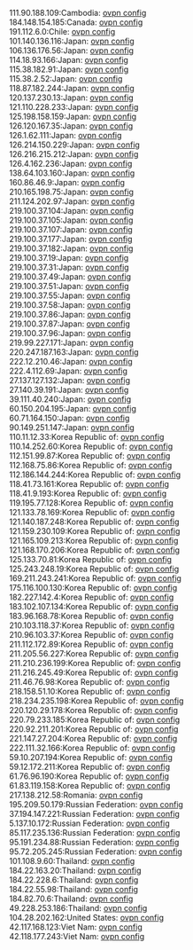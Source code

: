 111.90.188.109:Cambodia: [ovpn config](vpn/111_90_188_109.ovpn)  
184.148.154.185:Canada: [ovpn config](vpn/184_148_154_185.ovpn)  
191.112.6.0:Chile: [ovpn config](vpn/191_112_6_0.ovpn)  
101.140.136.116:Japan: [ovpn config](vpn/101_140_136_116.ovpn)  
106.136.176.56:Japan: [ovpn config](vpn/106_136_176_56.ovpn)  
114.18.93.166:Japan: [ovpn config](vpn/114_18_93_166.ovpn)  
115.38.182.91:Japan: [ovpn config](vpn/115_38_182_91.ovpn)  
115.38.2.52:Japan: [ovpn config](vpn/115_38_2_52.ovpn)  
118.87.182.244:Japan: [ovpn config](vpn/118_87_182_244.ovpn)  
120.137.230.13:Japan: [ovpn config](vpn/120_137_230_13.ovpn)  
121.110.228.233:Japan: [ovpn config](vpn/121_110_228_233.ovpn)  
125.198.158.159:Japan: [ovpn config](vpn/125_198_158_159.ovpn)  
126.120.167.35:Japan: [ovpn config](vpn/126_120_167_35.ovpn)  
126.1.62.111:Japan: [ovpn config](vpn/126_1_62_111.ovpn)  
126.214.150.229:Japan: [ovpn config](vpn/126_214_150_229.ovpn)  
126.216.215.212:Japan: [ovpn config](vpn/126_216_215_212.ovpn)  
126.4.162.236:Japan: [ovpn config](vpn/126_4_162_236.ovpn)  
138.64.103.160:Japan: [ovpn config](vpn/138_64_103_160.ovpn)  
160.86.46.9:Japan: [ovpn config](vpn/160_86_46_9.ovpn)  
210.165.198.75:Japan: [ovpn config](vpn/210_165_198_75.ovpn)  
211.124.202.97:Japan: [ovpn config](vpn/211_124_202_97.ovpn)  
219.100.37.104:Japan: [ovpn config](vpn/219_100_37_104.ovpn)  
219.100.37.105:Japan: [ovpn config](vpn/219_100_37_105.ovpn)  
219.100.37.107:Japan: [ovpn config](vpn/219_100_37_107.ovpn)  
219.100.37.177:Japan: [ovpn config](vpn/219_100_37_177.ovpn)  
219.100.37.182:Japan: [ovpn config](vpn/219_100_37_182.ovpn)  
219.100.37.19:Japan: [ovpn config](vpn/219_100_37_19.ovpn)  
219.100.37.31:Japan: [ovpn config](vpn/219_100_37_31.ovpn)  
219.100.37.49:Japan: [ovpn config](vpn/219_100_37_49.ovpn)  
219.100.37.51:Japan: [ovpn config](vpn/219_100_37_51.ovpn)  
219.100.37.55:Japan: [ovpn config](vpn/219_100_37_55.ovpn)  
219.100.37.58:Japan: [ovpn config](vpn/219_100_37_58.ovpn)  
219.100.37.86:Japan: [ovpn config](vpn/219_100_37_86.ovpn)  
219.100.37.87:Japan: [ovpn config](vpn/219_100_37_87.ovpn)  
219.100.37.96:Japan: [ovpn config](vpn/219_100_37_96.ovpn)  
219.99.227.171:Japan: [ovpn config](vpn/219_99_227_171.ovpn)  
220.247.187.163:Japan: [ovpn config](vpn/220_247_187_163.ovpn)  
222.12.210.46:Japan: [ovpn config](vpn/222_12_210_46.ovpn)  
222.4.112.69:Japan: [ovpn config](vpn/222_4_112_69.ovpn)  
27.137.127.132:Japan: [ovpn config](vpn/27_137_127_132.ovpn)  
27.140.39.191:Japan: [ovpn config](vpn/27_140_39_191.ovpn)  
39.111.40.240:Japan: [ovpn config](vpn/39_111_40_240.ovpn)  
60.150.204.195:Japan: [ovpn config](vpn/60_150_204_195.ovpn)  
60.71.164.150:Japan: [ovpn config](vpn/60_71_164_150.ovpn)  
90.149.251.147:Japan: [ovpn config](vpn/90_149_251_147.ovpn)  
110.11.12.33:Korea Republic of: [ovpn config](vpn/110_11_12_33.ovpn)  
110.14.252.60:Korea Republic of: [ovpn config](vpn/110_14_252_60.ovpn)  
112.151.99.87:Korea Republic of: [ovpn config](vpn/112_151_99_87.ovpn)  
112.168.75.86:Korea Republic of: [ovpn config](vpn/112_168_75_86.ovpn)  
112.186.144.244:Korea Republic of: [ovpn config](vpn/112_186_144_244.ovpn)  
118.41.73.161:Korea Republic of: [ovpn config](vpn/118_41_73_161.ovpn)  
118.41.9.193:Korea Republic of: [ovpn config](vpn/118_41_9_193.ovpn)  
119.195.77.128:Korea Republic of: [ovpn config](vpn/119_195_77_128.ovpn)  
121.133.78.169:Korea Republic of: [ovpn config](vpn/121_133_78_169.ovpn)  
121.140.187.248:Korea Republic of: [ovpn config](vpn/121_140_187_248.ovpn)  
121.159.230.109:Korea Republic of: [ovpn config](vpn/121_159_230_109.ovpn)  
121.165.109.213:Korea Republic of: [ovpn config](vpn/121_165_109_213.ovpn)  
121.168.170.206:Korea Republic of: [ovpn config](vpn/121_168_170_206.ovpn)  
125.133.70.81:Korea Republic of: [ovpn config](vpn/125_133_70_81.ovpn)  
125.243.248.19:Korea Republic of: [ovpn config](vpn/125_243_248_19.ovpn)  
169.211.243.241:Korea Republic of: [ovpn config](vpn/169_211_243_241.ovpn)  
175.116.100.130:Korea Republic of: [ovpn config](vpn/175_116_100_130.ovpn)  
182.227.142.4:Korea Republic of: [ovpn config](vpn/182_227_142_4.ovpn)  
183.102.107.134:Korea Republic of: [ovpn config](vpn/183_102_107_134.ovpn)  
183.96.168.78:Korea Republic of: [ovpn config](vpn/183_96_168_78.ovpn)  
210.103.118.37:Korea Republic of: [ovpn config](vpn/210_103_118_37.ovpn)  
210.96.103.37:Korea Republic of: [ovpn config](vpn/210_96_103_37.ovpn)  
211.112.172.89:Korea Republic of: [ovpn config](vpn/211_112_172_89.ovpn)  
211.205.56.227:Korea Republic of: [ovpn config](vpn/211_205_56_227.ovpn)  
211.210.236.199:Korea Republic of: [ovpn config](vpn/211_210_236_199.ovpn)  
211.216.245.49:Korea Republic of: [ovpn config](vpn/211_216_245_49.ovpn)  
211.46.76.98:Korea Republic of: [ovpn config](vpn/211_46_76_98.ovpn)  
218.158.51.10:Korea Republic of: [ovpn config](vpn/218_158_51_10.ovpn)  
218.234.235.198:Korea Republic of: [ovpn config](vpn/218_234_235_198.ovpn)  
220.120.29.178:Korea Republic of: [ovpn config](vpn/220_120_29_178.ovpn)  
220.79.233.185:Korea Republic of: [ovpn config](vpn/220_79_233_185.ovpn)  
220.92.211.201:Korea Republic of: [ovpn config](vpn/220_92_211_201.ovpn)  
221.147.27.204:Korea Republic of: [ovpn config](vpn/221_147_27_204.ovpn)  
222.111.32.166:Korea Republic of: [ovpn config](vpn/222_111_32_166.ovpn)  
59.10.207.194:Korea Republic of: [ovpn config](vpn/59_10_207_194.ovpn)  
59.12.172.211:Korea Republic of: [ovpn config](vpn/59_12_172_211.ovpn)  
61.76.96.190:Korea Republic of: [ovpn config](vpn/61_76_96_190.ovpn)  
61.83.119.158:Korea Republic of: [ovpn config](vpn/61_83_119_158.ovpn)  
217.138.212.58:Romania: [ovpn config](vpn/217_138_212_58.ovpn)  
195.209.50.179:Russian Federation: [ovpn config](vpn/195_209_50_179.ovpn)  
37.194.147.221:Russian Federation: [ovpn config](vpn/37_194_147_221.ovpn)  
5.137.10.172:Russian Federation: [ovpn config](vpn/5_137_10_172.ovpn)  
85.117.235.136:Russian Federation: [ovpn config](vpn/85_117_235_136.ovpn)  
95.191.234.88:Russian Federation: [ovpn config](vpn/95_191_234_88.ovpn)  
95.72.205.245:Russian Federation: [ovpn config](vpn/95_72_205_245.ovpn)  
101.108.9.60:Thailand: [ovpn config](vpn/101_108_9_60.ovpn)  
184.22.163.20:Thailand: [ovpn config](vpn/184_22_163_20.ovpn)  
184.22.228.6:Thailand: [ovpn config](vpn/184_22_228_6.ovpn)  
184.22.55.98:Thailand: [ovpn config](vpn/184_22_55_98.ovpn)  
184.82.70.6:Thailand: [ovpn config](vpn/184_82_70_6.ovpn)  
49.228.253.186:Thailand: [ovpn config](vpn/49_228_253_186.ovpn)  
104.28.202.162:United States: [ovpn config](vpn/104_28_202_162.ovpn)  
42.117.168.123:Viet Nam: [ovpn config](vpn/42_117_168_123.ovpn)  
42.118.177.243:Viet Nam: [ovpn config](vpn/42_118_177_243.ovpn)  
